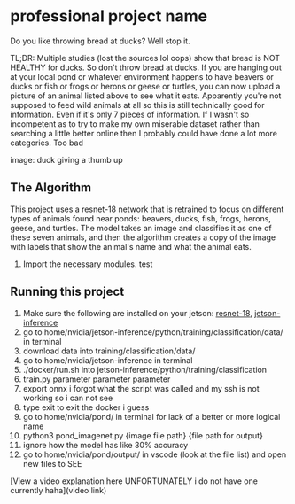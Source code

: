 # professional project name

Do you like throwing bread at ducks? Well stop it.

TL;DR: Multiple studies (lost the sources lol oops) show that bread is NOT HEALTHY for ducks. So don't throw bread at ducks. If you are hanging out at your local pond or whatever environment happens to have beavers or ducks or fish or frogs or herons or geese or turtles, you can now upload a picture of an animal listed above to see what it eats. Apparently you're not supposed to feed wild animals at all so this is still technically good for information. Even if it's only 7 pieces of information. If I wasn't so incompetent as to try to make my own miserable dataset rather than searching a little better online then I probably could have done a lot more categories. Too bad

image: duck giving a thumb up

## The Algorithm

This project uses a resnet-18 network that is retrained to focus on different types of animals found near ponds: beavers, ducks, fish, frogs, herons, geese, and turtles. The model takes an image and classifies it as one of these seven animals, and then the algorithm creates a copy of the image with labels that show the animal's name and what the animal eats.

1. Import the necessary modules. test
   [](https://i.ibb.co/hW1FKYF/Capture1.png)

## Running this project

1. Make sure the following are installed on your jetson: [resnet-18](), [jetson-inference](https://www.github.com/dusty-nv/jetson-inference/)
2. go to home/nvidia/jetson-inference/python/training/classification/data/ in terminal
3. download data into training/classification/data/
4. go to home/nvidia/jetson-inference in terminal
5. ./docker/run.sh into jetson-inference/python/training/classification
6. train.py parameter parameter parameter
7. export onnx i forgot what the script was called and my ssh is not working so i can not see
8. type exit to exit the docker i guess
9. go to home/nvidia/pond/ in terminal for lack of a better or more logical name
10. python3 pond_imagenet.py {image file path} {file path for output}
11. ignore how the model has like 30% accuracy
12. go to home/nvidia/pond/output/ in vscode (look at the file list) and open new files to SEE

[View a video explanation here UNFORTUNATELY i do not have one currently haha](video link)
